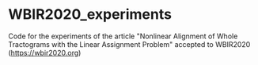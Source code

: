 # WBIR2020_experiments
Code for the experiments of the article "Nonlinear Alignment of Whole Tractograms with the Linear Assignment Problem" accepted to WBIR2020 (https://wbir2020.org)
